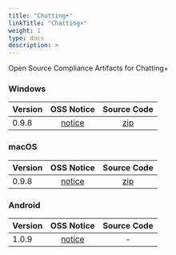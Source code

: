 ```yaml
---
title: "Chatting+"
linkTitle: "Chatting+"
weight: 1
type: docs
description: >
---
```


Open Source Compliance Artifacts for Chatting+

### Windows

| Version | OSS Notice | Source Code |
|---|:---:|:---:|
| 0.9.8 | [notice](https://opensource.sktelecom.com/compliance_artifacts/chattingplus/windows/0.9.8/Chattingplus_windows_0.9.8_OSS_Notice.html)  | [zip](https://opensource.sktelecom.com/compliance_artifacts/chattingplus/windows/0.9.8/chattingplus_opensouurce.zip) |

### macOS

| Version | OSS Notice | Source Code |
|---|:---:|:---:|
| 0.9.8 | [notice](https://opensource.sktelecom.com/compliance_artifacts/chattingplus/macos/0.9.8/Chattingplus_MAC_0.9.8_OSS_Notice.html)  | [zip](https://opensource.sktelecom.com/compliance_artifacts/chattingplus/macos/0.9.8/chattingplus_opensouurce.zip) |

### Android

| Version | OSS Notice | Source Code |
|---|:---:|:---:|
| 1.0.9 | [notice](https://opensource.sktelecom.com/compliance_artifacts/chattingplus/android/1.0.9/ChattingPlus_PC_Plugin_1.0.9_OSS_Notice.html)  | - |